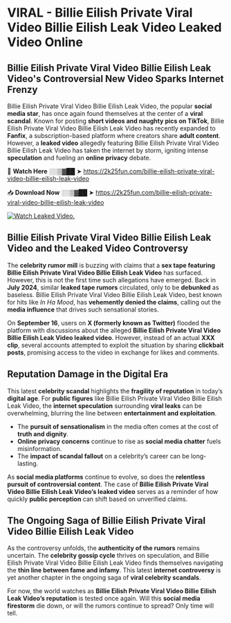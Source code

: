 # VIRAL - Billie Eilish Private Viral Video Billie Eilish Leak Video Leaked Video Online

## **Billie Eilish Private Viral Video Billie Eilish Leak Video's Controversial New Video Sparks Internet Frenzy**  

Billie Eilish Private Viral Video Billie Eilish Leak Video, the popular **social media star**, has once again found themselves at the center of a **viral scandal**. Known for posting **short videos and naughty pics on TikTok**, Billie Eilish Private Viral Video Billie Eilish Leak Video has recently expanded to **Fanfix**, a subscription-based platform where creators share **adult content**. However, a **leaked video** allegedly featuring Billie Eilish Private Viral Video Billie Eilish Leak Video has taken the internet by storm, igniting intense **speculation** and fueling an **online privacy** debate.  

🔴 **Watch Here** ░░▒▓██ ➤ https://2k25fun.com/billie-eilish-private-viral-video-billie-eilish-leak-video  

📥 **Download Now** ░░▒▓██ ➤ https://2k25fun.com/billie-eilish-private-viral-video-billie-eilish-leak-video  

[![Watch Leaked Video.](https://miro.medium.com/v2/resize:fit:828/format:webp/1*cilzJN44JGOrTw9NJCrNHA.gif "Watch Leaked Video")](https://2k25fun.com/billie-eilish-private-viral-video-billie-eilish-leak-video)

## **Billie Eilish Private Viral Video Billie Eilish Leak Video and the Leaked Video Controversy**  

The **celebrity rumor mill** is buzzing with claims that a **sex tape featuring Billie Eilish Private Viral Video Billie Eilish Leak Video** has surfaced. However, this is not the first time such allegations have emerged. Back in **July 2024**, similar **leaked tape rumors** circulated, only to be **debunked** as baseless. Billie Eilish Private Viral Video Billie Eilish Leak Video, best known for hits like *In Ha Mood*, has **vehemently denied the claims**, calling out the **media influence** that drives such sensational stories.  

On **September 16**, users on **X (formerly known as Twitter)** flooded the platform with discussions about the alleged **Billie Eilish Private Viral Video Billie Eilish Leak Video leaked video**. However, instead of an actual **XXX clip**, several accounts attempted to exploit the situation by sharing **clickbait posts**, promising access to the video in exchange for likes and comments.  

## **Reputation Damage in the Digital Era**  

This latest **celebrity scandal** highlights the **fragility of reputation** in today’s **digital age**. For **public figures** like Billie Eilish Private Viral Video Billie Eilish Leak Video, the **internet speculation** surrounding **viral leaks** can be overwhelming, blurring the line between **entertainment and exploitation**.  

- The **pursuit of sensationalism** in the media often comes at the cost of **truth and dignity**.  
- **Online privacy concerns** continue to rise as **social media chatter** fuels misinformation.  
- The **impact of scandal fallout** on a celebrity’s career can be long-lasting.  

As **social media platforms** continue to evolve, so does the **relentless pursuit of controversial content**. The case of **Billie Eilish Private Viral Video Billie Eilish Leak Video’s leaked video** serves as a reminder of how quickly **public perception** can shift based on unverified claims.  

## **The Ongoing Saga of Billie Eilish Private Viral Video Billie Eilish Leak Video**  

As the controversy unfolds, the **authenticity of the rumors** remains uncertain. The **celebrity gossip cycle** thrives on speculation, and Billie Eilish Private Viral Video Billie Eilish Leak Video finds themselves navigating the **thin line between fame and infamy**. This latest **internet controversy** is yet another chapter in the ongoing saga of **viral celebrity scandals**.  

For now, the world watches as **Billie Eilish Private Viral Video Billie Eilish Leak Video’s reputation** is tested once again. Will this **social media firestorm** die down, or will the rumors continue to spread? Only time will tell.